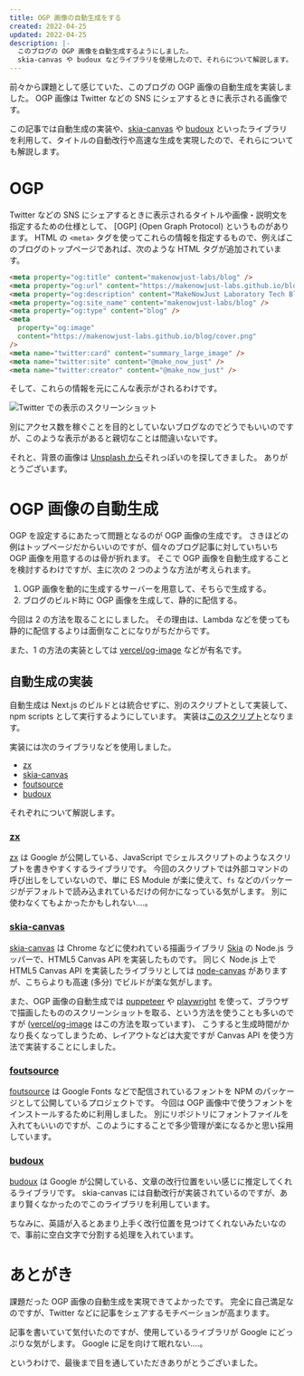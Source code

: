 ```yaml
---
title: OGP 画像の自動生成をする
created: 2022-04-25
updated: 2022-04-25
description: |-
  このブログの OGP 画像を自動生成するようにしました。
  skia-canvas や budoux などライブラリを使用したので、それらについて解説します。
---
```


前々から課題として感じていた、このブログの OGP 画像の自動生成を実装しました。
OGP 画像は Twitter などの SNS にシェアするときに表示される画像です。

この記事では自動生成の実装や、[skia-canvas] や [budoux] といったライブラリを利用して、タイトルの自動改行や高速な生成を実現したので、それらについても解説します。

[skia-canvas]: https://github.com/samizdatco/skia-canvas
[budoux]: https://github.com/google/budoux

<!-- read more -->

# OGP

Twitter などの SNS にシェアするときに表示されるタイトルや画像・説明文を指定するための仕様として、
[OGP] (Open Graph Protocol) というものがあります。
HTML の `<meta>` タグを使ってこれらの情報を指定するもので、例えばこのブログのトップページであれば、次のような HTML タグが追加されています。

```html
<meta property="og:title" content="makenowjust-labs/blog" />
<meta property="og:url" content="https://makenowjust-labs.github.io/blog/" />
<meta property="og:description" content="MakeNowJust Laboratory Tech Blog" />
<meta property="og:site_name" content="makenowjust-labs/blog" />
<meta property="og:type" content="blog" />
<meta
  property="og:image"
  content="https://makenowjust-labs.github.io/blog/cover.png"
/>
<meta name="twitter:card" content="summary_large_image" />
<meta name="twitter:site" content="@make_now_just" />
<meta name="twitter:creator" content="@make_now_just" />
```

そして、これらの情報を元にこんな表示がされるわけです。

![Twitter での表示のスクリーンショット](/blog/post/2022-04-25-og-image/og-twitter.png)

別にアクセス数を稼ぐことを目的としていないブログなのでどうでもいいのですが、このような表示があると親切なことは間違いないです。

それと、背景の画像は [Unsplash から](https://unsplash.com/photos/mfB1B1s4sMc)それっぽいのを探してきました。
ありがとうございます。

# OGP 画像の自動生成

OGP を設定するにあたって問題となるのが OGP 画像の生成です。
さきほどの例はトップページだからいいのですが、個々のブログ記事に対していちいち OGP 画像を用意するのは骨が折れます。
そこで OGP 画像を自動生成することを検討するわけですが、主に次の 2 つのような方法が考えられます。

1. OGP 画像を動的に生成するサーバーを用意して、そちらで生成する。
2. ブログのビルド時に OGP 画像を生成して、静的に配信する。

今回は 2 の方法を取ることにしました。
その理由は、Lambda などを使っても静的に配信するよりは面倒なことになりがちだからです。

また、1 の方法の実装としては [vercel/og-image] などが有名です。

[vercel/og-image]: https://github.com/vercel/og-image

## 自動生成の実装

自動生成は Next.js のビルドとは統合せずに、別のスクリプトとして実装して、npm scripts として実行するようにしています。
実装は[このスクリプト](https://github.com/makenowjust-labs/blog/blob/007b5bfae4e03c0136486dd5457716fd3507753b/scripts/og-image.mjs)となります。

実装には次のライブラリなどを使用しました。

- [zx]
- [skia-canvas]
- [foutsource]
- [budoux]

[zx]: https://github.com/google/zx
[foutsource]: https://github.com/fontsource/fontsource

それぞれについて解説します。

### [zx]

[zx] は Google が公開している、JavaScript でシェルスクリプトのようなスクリプトを書きやすくするライブラリです。
今回のスクリプトでは外部コマンドの呼び出しをしていないので、単に ES Module が楽に使えて、`fs` などのパッケージがデフォルトで読み込まれているだけの何かになっている気がします。
別に使わなくてもよかったかもしれない‥‥。

### [skia-canvas]

[skia-canvas] は Chrome などに使われている描画ライブラリ [Skia] の Node.js ラッパーで、HTML5 Canvas API を実装したものです。
同じく Node.js 上で HTML5 Canvas API を実装したライブラリとしては [node-canvas] がありますが、こちらよりも高速 (多分) でビルドが楽な気がします。

また、OGP 画像の自動生成では [puppeteer] や [playwright] を使って、ブラウザで描画したもののスクリーンショットを取る、という方法を使うことも多いのですが ([vercel/og-image] はこの方法を取っています)、
こうすると生成時間がかなり長くなってしまうため、レイアウトなどは大変ですが Canvas API を使う方法で実装することにしました。

[skia]: https://skia.org
[node-canvas]: https://github.com/Automattic/node-canvas
[puppeteer]: https://github.com/puppeteer/puppeteer
[playwright]: https://github.com/microsoft/playwright

### [foutsource]

[foutsource] は Google Fonts などで配信されているフォントを NPM のパッケージとして公開しているプロジェクトです。
今回は OGP 画像中で使うフォントをインストールするために利用しました。
別にリポジトリにフォントファイルを入れてもいいのですが、このようにすることで多少管理が楽になるかと思い採用しています。

### [budoux]

[budoux] は Google が公開している、文章の改行位置をいい感じに推定してくれるライブラリです。
skia-canvas には自動改行が実装されているのですが、あまり賢くなかったのでこのライブラリを利用しています。

ちなみに、英語が入るとあまり上手く改行位置を見つけてくれないみたいなので、事前に空白文字で分割する処理を入れています。

# あとがき

課題だった OGP 画像の自動生成を実現できてよかったです。
完全に自己満足なのですが、Twitter などに記事をシェアするモチベーションが高まります。

記事を書いていて気付いたのですが、使用しているライブラリが Google にどっぷりな気がします。
Google に足を向けて眠れない‥‥。

というわけで、最後まで目を通していただきありがとうございました。

